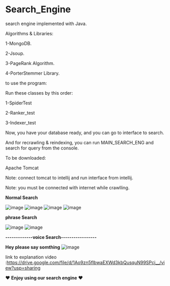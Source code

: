 # Search_Engine

search engine implemented with Java.

Algorithms & Libraries:


 1-MongoDB.
 
 2-Jsoup.
 
 3-PageRank Algorithm.
 
 4-PorterStemmer Library.
 
to use the program:

Run these classes by this order:

 1-SpiderTest
 
 2-Ranker_test
 
 3-Indexer_test

Now, you have your database ready, and you can go to interface to search.

And for recrawling & reindexing, you can run MAIN_SEARCH_ENG and search for query from the console.

To be downloaded:

Apache Tomcat

Note: connect tomcat to intellij and run interface from intellij.


Note: you must be connected with internet while crawlling.


**Normal Search**

![image](https://user-images.githubusercontent.com/88630231/177027666-0b9a85d2-aa4d-4dbd-b1b9-559f1f129cfa.png)
![image](https://user-images.githubusercontent.com/88630231/177027979-3b914ed0-5c5f-4eca-8529-a077bf76ae52.png)
![image](https://user-images.githubusercontent.com/88630231/177027783-851b85e9-ab7a-464f-aa55-f2163f5ab6e8.png)
![image](https://user-images.githubusercontent.com/88630231/177027801-23d6f82d-6a77-4ea9-bb1b-62e1afafa974.png)

**phrase Search**

![image](https://user-images.githubusercontent.com/88630231/177027836-0be5588d-cc49-4c0b-8326-f51d1209cc51.png)
![image](https://user-images.githubusercontent.com/88630231/177027854-3e5c6325-a192-4dd7-b0c4-572e34073723.png)

**-------------voice Search-----------------**

**Hey please say somthing** 
![image](https://user-images.githubusercontent.com/88630231/177027878-8dc02bef-64c8-49cf-af6a-5f7b16d32f3d.png)

link to explanation video :https://drive.google.com/file/d/1Ao9zn5flbwaEXWd3kbQusquN99SPcj__/view?usp=sharing

♥ **Enjoy using our search engine** ♥
